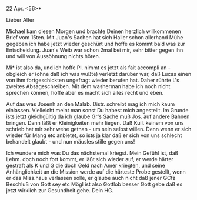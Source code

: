  22 Apr. <56>*

Lieber Alter

Michael kam diesen Morgen und brachte Deinen herzlich willkommenen Brief vom 15ten. Mit Juan's Sachen hat sich Haller schon allerhand Mühe gegeben ich habe jetzt wieder geschürt und hoffe es kommt bald was zur Entscheidung. Juan's Weib war schon 2mal bei mir, sehr bitter gegen ihn und will von Aussöhnung nichts hören.

Mi<chael>* ist also da, und ich hoffe Pl. nimmt es jetzt als fait accompli an - obgleich er (ohne daß ich was wußte) verletzt darüber war, daß Lucas einen von ihm fortgeschickten ungefragt wieder berufen hat. Daher rührte L's zweites Absageschreiben. Mit dem washerman habe ich noch nicht sprechen können, hoffe aber es macht sich alles recht und eben.

Auf das was Josenh an den Malab. Distr. schreibt mag ich mich kaum einlassen. Vielleicht meint man sonst Du habest mich angestellt. Im Grunde ists jetzt gleichgültig da ich glaube Gr's Sache muß Jos. auf andere Bahnen bringen. Dann läßt er Kleinigkeiten mehr liegen. Daß Kull. keinem von uns schrieb hat mir sehr wehe gethan - um sein selbst willen. Denn wenn er sich wieder für Mang etc anbietet, so ists ja klar daß er sich von uns schlecht behandelt glaubt - und nun mäusles stille gegen uns!

Ich wundere mich was Du das nächstemal kriegst. Mein Gefühl ist, daß Lehm. doch noch fort kommt, er läßt sich wieder auf, er werde härter gestraft als K und G die doch Geld nach Amer kriegten, und seine Anhänglichkeit an die Mission werde auf die härteste Probe gestellt, wenn er das Miss.haus verlassen solle, er glaube auch nicht daß jener GCfz Beschluß von Gott sey etc 
Mögl ist also Gottlob besser Gott gebe daß es jetzt wirklich zur Gesundheit gehe.
 Dein HG.

